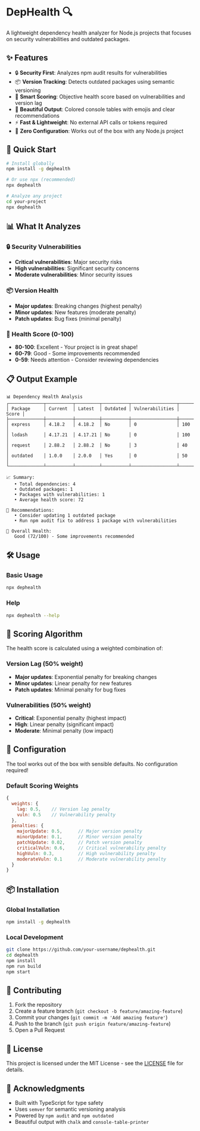 # DepHealth 🔍

A lightweight dependency health analyzer for Node.js projects that focuses on security vulnerabilities and outdated packages.

## ✨ Features

- 🔒 **Security First**: Analyzes npm audit results for vulnerabilities
- 📦 **Version Tracking**: Detects outdated packages using semantic versioning
- 🎯 **Smart Scoring**: Objective health score based on vulnerabilities and version lag
- 🎨 **Beautiful Output**: Colored console tables with emojis and clear recommendations
- ⚡ **Fast & Lightweight**: No external API calls or tokens required
- 🔧 **Zero Configuration**: Works out of the box with any Node.js project

## 🚀 Quick Start

```bash
# Install globally
npm install -g dephealth

# Or use npx (recommended)
npx dephealth

# Analyze any project
cd your-project
npx dephealth
```

## 📊 What It Analyzes

### 🔒 Security Vulnerabilities
- **Critical vulnerabilities**: Major security risks
- **High vulnerabilities**: Significant security concerns  
- **Moderate vulnerabilities**: Minor security issues

### 📦 Version Health
- **Major updates**: Breaking changes (highest penalty)
- **Minor updates**: New features (moderate penalty)
- **Patch updates**: Bug fixes (minimal penalty)

### 🎯 Health Score (0-100)
- **80-100**: Excellent - Your project is in great shape!
- **60-79**: Good - Some improvements recommended
- **0-59**: Needs attention - Consider reviewing dependencies

## 📋 Output Example

```
📊 Dependency Health Analysis
┌─────────────┬──────────┬─────────┬──────────┬─────────────────┬───────┐
│ Package     │ Current  │ Latest  │ Outdated │ Vulnerabilities │ Score │
├─────────────┼──────────┼─────────┼──────────┼─────────────────┼───────┤
│ express     │ 4.18.2   │ 4.18.2  │ No       │ 0               │ 100   │
│ lodash      │ 4.17.21  │ 4.17.21 │ No       │ 0               │ 100   │
│ request     │ 2.88.2   │ 2.88.2  │ No       │ 3               │ 40    │
│ outdated    │ 1.0.0    │ 2.0.0   │ Yes      │ 0               │ 50    │
└─────────────┴──────────┴─────────┴──────────┴─────────────────┴───────┘

📈 Summary:
   • Total dependencies: 4
   • Outdated packages: 1
   • Packages with vulnerabilities: 1
   • Average health score: 72

🔄 Recommendations:
   • Consider updating 1 outdated package
   • Run npm audit fix to address 1 package with vulnerabilities

🏥 Overall Health:
   Good (72/100) - Some improvements recommended
```

## 🛠️ Usage

### Basic Usage
```bash
npx dephealth
```

### Help
```bash
npx dephealth --help
```

## 🎯 Scoring Algorithm

The health score is calculated using a weighted combination of:

### Version Lag (50% weight)
- **Major updates**: Exponential penalty for breaking changes
- **Minor updates**: Linear penalty for new features  
- **Patch updates**: Minimal penalty for bug fixes

### Vulnerabilities (50% weight)
- **Critical**: Exponential penalty (highest impact)
- **High**: Linear penalty (significant impact)
- **Moderate**: Minimal penalty (low impact)

## 🔧 Configuration

The tool works out of the box with sensible defaults. No configuration required!

### Default Scoring Weights
```javascript
{
  weights: {
    lag: 0.5,    // Version lag penalty
    vuln: 0.5    // Vulnerability penalty
  },
  penalties: {
    majorUpdate: 0.5,      // Major version penalty
    minorUpdate: 0.1,      // Minor version penalty  
    patchUpdate: 0.02,     // Patch version penalty
    criticalVuln: 0.6,     // Critical vulnerability penalty
    highVuln: 0.3,         // High vulnerability penalty
    moderateVuln: 0.1      // Moderate vulnerability penalty
  }
}
```

## 📦 Installation

### Global Installation
```bash
npm install -g dephealth
```

### Local Development
```bash
git clone https://github.com/your-username/dephealth.git
cd dephealth
npm install
npm run build
npm start
```

## 🤝 Contributing

1. Fork the repository
2. Create a feature branch (`git checkout -b feature/amazing-feature`)
3. Commit your changes (`git commit -m 'Add amazing feature'`)
4. Push to the branch (`git push origin feature/amazing-feature`)
5. Open a Pull Request

## 📄 License

This project is licensed under the MIT License - see the [LICENSE](LICENSE) file for details.

## 🙏 Acknowledgments

- Built with TypeScript for type safety
- Uses `semver` for semantic versioning analysis
- Powered by `npm audit` and `npm outdated`
- Beautiful output with `chalk` and `console-table-printer` 